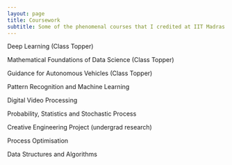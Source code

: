 ```yaml
---
layout: page
title: Coursework
subtitle: Some of the phenomenal courses that I credited at IIT Madras.
---
```



Deep Learning (Class Topper)

Mathematical Foundations of Data Science (Class Topper) 

Guidance for Autonomous Vehicles (Class Topper)

Pattern Recognition and Machine Learning

Digital Video Processing 

Probability, Statistics and Stochastic Process 

Creative Engineering Project (undergrad research) 

Process Optimisation 

Data Structures and Algorithms

